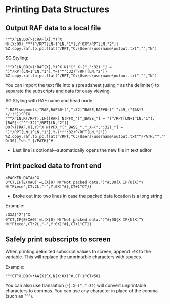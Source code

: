 # Printing Data Structures

## Output RAF data to a local file

```
""^X^LN,DO{>(:RAF[X],Y)^X N((X:0X)_"^")^/RPT[LN+1^LN,"1"],Y:0X^/RPT[LN,"2"]}
%Z.copy.raf.to.pc.flat(^/RPT,"C:\Users\username\output.txt","","N")
```

$G Styling:

```
""^X^LN,DO{>(:RAF[X],Y)^X N("["_X~(",":32)_"] = ")^/RPT[LN+1^LN,"1"],Y~("^":32)^/RPT[LN,"2"]}
%Z.copy.raf.to.pc.flat(^/RPT,"C:\Users\username\output.txt","","N")
```

You can import the text file into a spreadsheet (using ^ as the delimiter) to separate the subscripts and data for easy viewing.


$G Styling with RAF name and head node:
```
^:RAF[segments]^RAF,RAF%0~(",":32)^BASE,RAF#0~(" ":49_("$%&*?\/:!"))^PFX
""^X^LN,K(/RPT),IF{[RAF] N(PFX_"["_BASE_"] = ")^/RPT[LN+1^LN,"1"],[RAF]~("^":32)^/RPT[LN,"2"]}
DO{>([RAF,X],Y)^X N(PFX_"["_BASE_","_X~(",":32)_"] = ")^/RPT[LN+1^LN,"1"],Y~("^":32)^/RPT[LN,"2"]}
%Z.copy.raf.to.pc.flat(^/RPT,"C:\Users\username\output.txt"^/PATH,"","N")
D(30)_"sh_"_{/PATH}^#
```

* Last line is optional--automatically opens the new file in text editor

## Print packed data to front end

```
<PACKED DATA>^X
0^CT,IF{E(X#0)'=L(X|0) N("Not packed data.")^#;DO{X IF{U(X)^Y N("Piece",CT:2L,"-",Y:0X)^#},CT+1^CT}}
```

* Broke out into two lines in case the packed data location is a long string

Example:

```
:GXA["2"]^X
0^CT,IF{E(X#0)'=L(X|0) N("Not packed data.")^#;DO{X IF{U(X)^Y N("Piece",CT:2L,"-",Y:0X)^#},CT+1^CT}}
```


## Safely print subscripts to screen
When printing delimited subscript values to screen, append `:0X` to the variable. This will replace the unprintable characters with spaces.

Example:
```
""^CT^X,DO{>*AA[X]^X,N(X:0X)^#,CT+1^CT<50}
```

You can also use translation (`~`). `X~(",":32)` will convert unprintable characters to commas. You can use any character in place of the comma (such as "^").
